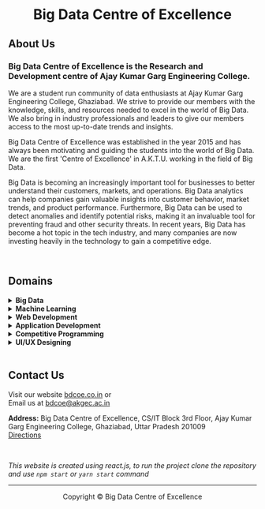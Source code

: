 <h1 align="center">Big Data Centre of Excellence</h1>

## About Us

### Big Data Centre of Excellence is the Research and Development centre of Ajay Kumar Garg Engineering College.

We are a student run community of data enthusiasts at Ajay Kumar Garg Engineering College, Ghaziabad. We strive to provide our members with the knowledge, skills, and resources needed to excel in the world of Big Data. We also bring in industry professionals and leaders to give our members access to the most up-to-date trends and insights.

Big Data Centre of Excellence was established in the year 2015 and has always been motivating and guiding the students into the world of Big Data. We are the first 'Centre of Excellence' in A.K.T.U. working in the field of Big Data.

Big Data is becoming an increasingly important tool for businesses to better understand their customers, markets, and operations. Big Data analytics can help companies gain valuable insights into customer behavior, market trends, and product performance. Furthermore, Big Data can be used to detect anomalies and identify potential risks, making it an invaluable tool for preventing fraud and other security threats. In recent years, Big Data has become a hot topic in the tech industry, and many companies are now investing heavily in the technology to gain a competitive edge.

<br>

## Domains

<details>
<summary><b>Big Data</b></summary>

_Big data is a term used to describe large and complex datasets that cannot be handled by traditional data processing applications. It is the collection of massive amounts of structured and unstructured data from different sources that can be used to identify patterns, trends and correlations to help companies make better decisions and gain a competitive advantage._

</details>

<details>
<summary><b>Machine Learning</b></summary>

_Machine learning is the process of using algorithms to enable systems to learn and improve from experience without being explicitly programmed. It is a subset of artificial intelligence that focuses on computer algorithms to learn from data, identify patterns, and make decisions. It is a powerful tool for businesses as it can help to make accurate predictions and increase efficiency by automating multiple tasks._

</details>

<details>
<summary><b>Web Development</b></summary>

_Web development is the process of building, creating, and maintaining websites. It involves web design, web content development, client & server-side scripting, and network security configuration including use of multiple technologies. Web Development is an ever-evolving and an important skill that can lead to a successful career in the tech industry._

</details>

<details>
<summary><b>Application Development</b></summary>

_App development is an emerging field due to the ever increasing popularity of mobile devices and the demand for more powerful and feature rich applications. It requires a deep understanding of the mobile platform, user interface design, and the capabilities of the device. App development is a rewarding and challenging career, and those with the right skillset have the potential to create highly successful and popular apps._

</details>

<details>
<summary><b>Competitive Programming</b></summary>

_Competitive programming is a mind sport where participants attempt to write programs to solve a given problem faster and more accurately than others. Competitive programming is a great way to hone programming and problem solving skills, as well as to learn about algorithms and data structures. Additionally, it is a great way to practice coding and develop logical thinking skills._

</details>

<details>
<summary><b>UI/UX Designing</b></summary>

_UI/UX design involves understanding the needs and goals of users and then designing visually pleasing and functional interfaces. UI/UX design is an important part of software development, as it allows for user feedback and testing that can be used to refine the design. It is a highly iterative process that focuses on creating an engaging and intuitive experience for users._

</details>

<br>

## Contact Us

Visit our website [bdcoe.co.in](https://bdcoe.co.in/) or  
Email us at [bdcoe@akgec.ac.in](mailto://bdcoe@akgec.ac.in)

**Address:** Big Data Centre of Excellence, CS/IT Block 3rd Floor, Ajay Kumar Garg Engineering College, Ghaziabad, Uttar Pradesh 201009  
[Directions](https://goo.gl/maps/qPDkRFjSajMzGLmW7)

<br>

_This website is created using react.js, to run the project clone the repository and use `npm start` or `yarn start` command_

---
<p align="center">Copyright &copy; Big Data Centre of Excellence</p>